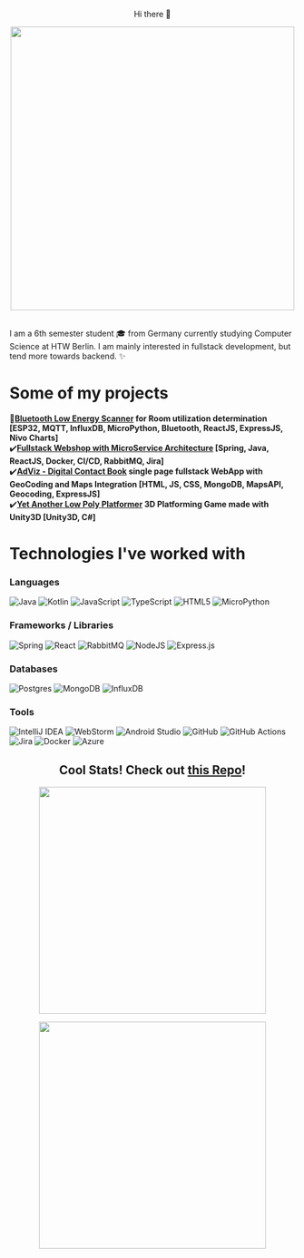 
<p align="center">
  Hi there 👋
</p>
<p align="center">
  <img src="https://github.com/Anmol-Baranwal/Cool-GIFs-For-GitHub/assets/74038190/0c7eb6ed-663b-4ce4-bfbd-18239a38ba1b" width="500" >
<br><br>
</p>

I am a 6th semester student :mortar_board: from Germany currently studying Computer Science at HTW Berlin. I am mainly interested in fullstack development, but tend more towards backend. ✨

# Some of my projects

**:wrench:[Bluetooth Low Energy Scanner](https://github.com/jutnhbr/dln-ble-scans-for-room-utilization) for Room utilization determination [ESP32, MQTT, InfluxDB, MicroPython, Bluetooth, ReactJS, ExpressJS, Nivo Charts]**\
:heavy_check_mark:**[Fullstack Webshop with MicroService Architecture](https://github.com/orgs/BitSmilez/repositories) [Spring, Java, ReactJS, Docker, CI/CD, RabbitMQ, Jira]**\
:heavy_check_mark:**[AdViz - Digital Contact Book](https://github.com/jutnhbr/ADViz-digital-contact-book) single page fullstack WebApp with GeoCoding and Maps Integration [HTML, JS, CSS, MongoDB, MapsAPI, Geocoding, ExpressJS]**\
:heavy_check_mark:**[Yet Another Low Poly Platformer](https://www.youtube.com/watch?v=eduFbNE1ne8&list=LLVdUmBmsFLz35JamoW8XG6g) 3D Platforming Game made with Unity3D [Unity3D, C#]**
# Technologies I've worked with
### Languages
![Java](https://img.shields.io/badge/java-%23ED8B00.svg?style=for-the-badge&logo=java&logoColor=white)
![Kotlin](https://img.shields.io/badge/Kotlin-0095D5?&style=for-the-badge&logo=kotlin&logoColor=white)
![JavaScript](https://img.shields.io/badge/javascript-%23323330.svg?style=for-the-badge&logo=javascript&logoColor=%23F7DF1E)
![TypeScript](https://img.shields.io/badge/typescript-%23007ACC.svg?style=for-the-badge&logo=typescript&logoColor=white)
![HTML5](https://img.shields.io/badge/html5-%23E34F26.svg?style=for-the-badge&logo=html5&logoColor=white)
 ![MicroPython](https://img.shields.io/badge/micropython-3670A0?style=for-the-badge&logo=python&logoColor=ffdd54)
### Frameworks / Libraries
![Spring](https://img.shields.io/badge/spring-%236DB33F.svg?style=for-the-badge&logo=spring&logoColor=white)
![React](https://img.shields.io/badge/react-%2320232a.svg?style=for-the-badge&logo=react&logoColor=%2361DAFB)
![RabbitMQ](https://img.shields.io/badge/Rabbitmq-FF6600?style=for-the-badge&logo=rabbitmq&logoColor=white)
![NodeJS](https://img.shields.io/badge/node.js-6DA55F?style=for-the-badge&logo=node.js&logoColor=white)
![Express.js](https://img.shields.io/badge/express.js-%23404d59.svg?style=for-the-badge&logo=express&logoColor=%2361DAFB)
### Databases
![Postgres](https://img.shields.io/badge/postgres-%23316192.svg?style=for-the-badge&logo=postgresql&logoColor=white)
![MongoDB](https://img.shields.io/badge/MongoDB-%234ea94b.svg?style=for-the-badge&logo=mongodb&logoColor=white)
![InfluxDB](https://img.shields.io/badge/InfluxDB-22ADF6?style=for-the-badge&logo=InfluxDB&logoColor=white)
### Tools
![IntelliJ IDEA](https://img.shields.io/badge/IntelliJIDEA-000000.svg?style=for-the-badge&logo=intellij-idea&logoColor=white)
![WebStorm](https://img.shields.io/badge/webstorm-143?style=for-the-badge&logo=webstorm&logoColor=white&color=black)
![Android Studio](https://img.shields.io/badge/Android%20Studio-3DDC84.svg?style=for-the-badge&logo=android-studio&logoColor=white)
![GitHub](https://img.shields.io/badge/github-%23121011.svg?style=for-the-badge&logo=github&logoColor=white)
![GitHub Actions](https://img.shields.io/badge/github%20actions-%232671E5.svg?style=for-the-badge&logo=githubactions&logoColor=white)
![Jira](https://img.shields.io/badge/jira-%230A0FFF.svg?style=for-the-badge&logo=jira&logoColor=white)
![Docker](https://img.shields.io/badge/docker-%230db7ed.svg?style=for-the-badge&logo=docker&logoColor=white)
![Azure](https://img.shields.io/badge/azure-%230072C6.svg?style=for-the-badge&logo=microsoftazure&logoColor=white)

<div align="center">

## Cool Stats! Check out [this Repo](https://github.com/anuraghazra/github-readme-stats)!

<p align="center">
<img width=400 src='https://github-readme-stats.vercel.app/api?username=jutnhbr&theme=vue-dark&show_icons=true&hide_border=true&count_private=true&hide_rank=true' />
</p>

<p align="center">
<img width=400 src='https://github-readme-streak-stats.herokuapp.com/?user=jutnhbr&theme=vue-dark&hide_border=true' />
</p>

</div>



